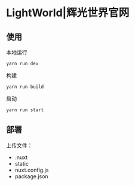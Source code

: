 # LightWorld|辉光世界官网

## 使用

本地运行

```shell
yarn run dev
```

构建

```shell
yarn run build
```

启动

```shell
yarn run start
```

## 部署

上传文件：

- .nuxt
- static
- nuxt.config.js
- package.json

